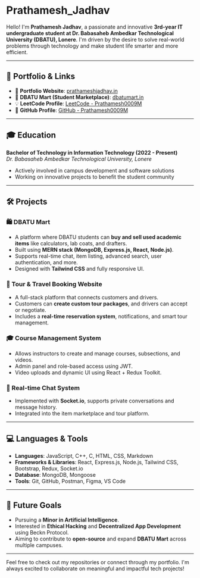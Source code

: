 # Prathamesh_Jadhav

Hello! I'm **Prathamesh Jadhav**, a passionate and innovative **3rd-year IT undergraduate student at Dr. Babasaheb Ambedkar Technological University (DBATU), Lonere**. I'm driven by the desire to solve real-world problems through technology and make student life smarter and more efficient.

---

## 🔗 Portfolio & Links

- 🔗 **Portfolio Website**: [prathameshjadhav.in](https://prathameshjadhav.in)
- 🛒 **DBATU Mart (Student Marketplace)**: [dbatumart.in](https://dbatumart.in)
- 💡 **LeetCode Profile**: [LeetCode - Prathamesh0009M](https://leetcode.com/Prathamesh0009M)
- 🧠 **GitHub Profile**: [GitHub - Prathamesh0009M](https://github.com/Prathamesh0009M)

---

## 🎓 Education

**Bachelor of Technology in Information Technology (2022 - Present)**  
*Dr. Babasaheb Ambedkar Technological University, Lonere*  
- Actively involved in campus development and software solutions
- Working on innovative projects to benefit the student community

---

## 🛠️ Projects

### 🛍️ DBATU Mart
- A platform where DBATU students can **buy and sell used academic items** like calculators, lab coats, and drafters.
- Built using **MERN stack (MongoDB, Express.js, React, Node.js)**.
- Supports real-time chat, item listing, advanced search, user authentication, and more.
- Designed with **Tailwind CSS** and fully responsive UI.

### 🧭 Tour & Travel Booking Website
- A full-stack platform that connects customers and drivers.
- Customers can **create custom tour packages**, and drivers can accept or negotiate.
- Includes a **real-time reservation system**, notifications, and smart tour management.

### 🎓 Course Management System
- Allows instructors to create and manage courses, subsections, and videos.
- Admin panel and role-based access using JWT.
- Video uploads and dynamic UI using React + Redux Toolkit.

### 💬 Real-time Chat System
- Implemented with **Socket.io**, supports private conversations and message history.
- Integrated into the item marketplace and tour platform.

---

## 💻 Languages & Tools

- **Languages**: JavaScript, C++, C, HTML, CSS, Markdown
- **Frameworks & Libraries**: React, Express.js, Node.js, Tailwind CSS, Bootstrap, Redux, Socket.io
- **Database**: MongoDB, Mongoose
- **Tools**: Git, GitHub, Postman, Figma, VS Code

---

## 🚀 Future Goals

- Pursuing a **Minor in Artificial Intelligence**.
- Interested in **Ethical Hacking** and **Decentralized App Development** using Beckn Protocol.
- Aiming to contribute to **open-source** and expand **DBATU Mart** across multiple campuses.

---

Feel free to check out my repositories or connect through my portfolio. I'm always excited to collaborate on meaningful and impactful tech projects!
